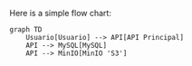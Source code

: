 Here is a simple flow chart:

```mermaid
graph TD
    Usuario[Usuario] --> API[API Principal]
    API --> MySQL[MySQL]
    API --> MinIO[MinIO 'S3']
```
